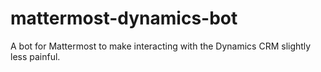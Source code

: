 # mattermost-dynamics-bot
A bot for Mattermost to make interacting with the Dynamics CRM slightly less painful.
